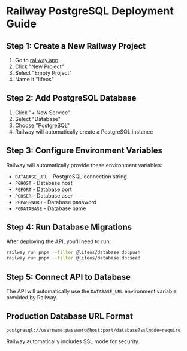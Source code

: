 # Railway PostgreSQL Deployment Guide

## Step 1: Create a New Railway Project

1. Go to [railway.app](https://railway.app)
2. Click "New Project"
3. Select "Empty Project"
4. Name it "lifeos"

## Step 2: Add PostgreSQL Database

1. Click "+ New Service"
2. Select "Database"
3. Choose "PostgreSQL"
4. Railway will automatically create a PostgreSQL instance

## Step 3: Configure Environment Variables

Railway will automatically provide these environment variables:
- `DATABASE_URL` - PostgreSQL connection string
- `PGHOST` - Database host
- `PGPORT` - Database port
- `PGUSER` - Database user
- `PGPASSWORD` - Database password
- `PGDATABASE` - Database name

## Step 4: Run Database Migrations

After deploying the API, you'll need to run:
```bash
railway run pnpm --filter @lifeos/database db:push
railway run pnpm --filter @lifeos/database db:seed
```

## Step 5: Connect API to Database

The API will automatically use the `DATABASE_URL` environment variable provided by Railway.

## Production Database URL Format

```
postgresql://username:password@host:port/database?sslmode=require
```

Railway automatically includes SSL mode for security.